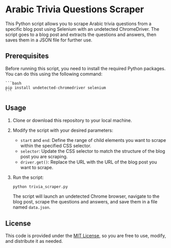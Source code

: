 # Arabic Trivia Questions Scraper

This Python script allows you to scrape Arabic trivia questions from a specific blog post using Selenium with an undetected ChromeDriver. The script goes to a blog post and extracts the questions and answers, then saves them in a JSON file for further use.

## Prerequisites

Before running this script, you need to install the required Python packages. You can do this using the following command:

    ```bash
    pip install undetected-chromedriver selenium
    ```

## Usage

1. Clone or download this repository to your local machine.

2. Modify the script with your desired parameters:

   - `start` and `end`: Define the range of child elements you want to scrape within the specified CSS selector.
   - `selector`: Update the CSS selector to match the structure of the blog post you are scraping.
   - `driver.get()`: Replace the URL with the URL of the blog post you want to scrape.

3. Run the script:

    ```bash
    python trivia_scraper.py
    ```

    The script will launch an undetected Chrome browser, navigate to the blog post, scrape the questions and answers, and save them in a file named `data.json`.

## License

This code is provided under the [MIT License](LICENSE), so you are free to use, modify, and distribute it as needed.

